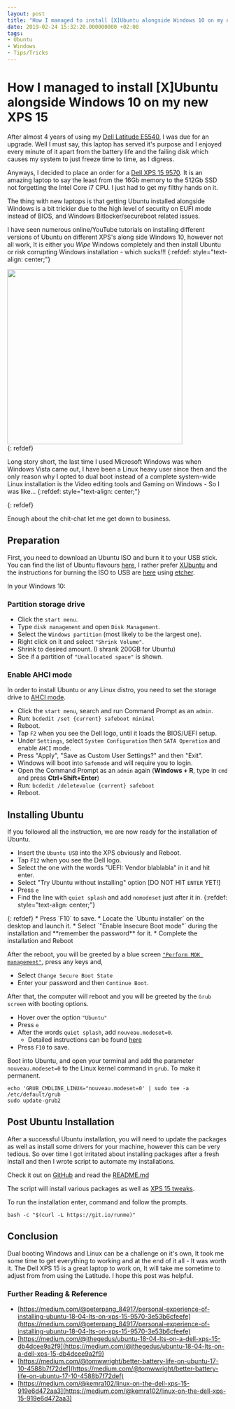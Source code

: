 ```yaml
---
layout: post
title: "How I managed to install [X]Ubuntu alongside Windows 10 on my new XPS 15"
date: 2019-02-24 15:32:20.000000000 +02:00
tags:
- Ubuntu
- Windows
- Tips/Tricks
---
```

# How I managed to install [X]Ubuntu alongside Windows 10 on my new XPS 15

After almost 4 years of using my [Dell Latitude E5540](https://www.dell.com/en-us/work/shop/cty/latitude-15-5000-series-e5540/spd/latitude-e5540-laptop), I was due for an upgrade.
Well I must say, this laptop has served it's purpose and I enjoyed every minute of it apart from the battery life and the failing disk which causes my system to just freeze time to time, as I digress.

Anyways, I decided to place an order for a [Dell XPS 15 9570](https://www.dell.com/en-us/shop/dell-laptops/xps-15/spd/xps-15-9570-laptop). It is an amazing laptop to say the least from the 16Gb memory to the 512Gb SSD not forgetting the Intel Core i7 CPU. I just had to get my filthy hands on it.

The thing with new laptops is that getting Ubuntu installed alongside Windows is a bit trickier due to the high level of security on EUFI mode instead of BIOS, and Windows Bitlocker/secureboot related issues.

I have seen numerous online/YouTube tutorials on installing different versions of Ubuntu on different XPS's along side Windows 10, however not all work, It is either you *Wipe* Windows completely and then install Ubuntu or risk corrupting Windows installation - which sucks!!!
{:refdef: style="text-align: center;"}
<div><img src="https://www.tenforums.com/attachments/antivirus-firewalls-system-security/179380d1520127328t-asking-bitlocker-recovery-key-login-whatsapp-image-2018-03-03-20.18.06.jpeg?s=08bfede6f6886f1f87b9fc1550431c39" alt="" style="width: 400px;"/></div>
{: refdef}


Long story short, the last time I used Microsoft Windows was when Windows Vista came out, I have been a Linux heavy user since then and the only reason why I opted to dual boot instead of a complete system-wide Linux installation is the Video editing tools and Gaming on Windows - So I was like...
{:refdef: style="text-align: center;"}
<div><img src="https://media.tenor.com/images/f203bbd60006dedaaef4c0fae63c7fdd/tenor.gif" alt=""/>
</div>
{: refdef}

Enough about the chit-chat let me get down to business.

## Preparation

First, you need to download an Ubuntu ISO and burn it to your USB stick.
You can find the list of Ubuntu flavours [here](https://www.ubuntu.com/download/flavours), I rather prefer [XUbuntu](https://xubuntu.org/) and the instructions for burning the ISO to USB are [here](https://linuxize.com/post/how-to-create-a-bootable-ubuntu-18-04-usb-stick/) using [etcher](https://www.balena.io/etcher/).

In your Windows 10:

### Partition storage drive

*   Click the `start menu`.
*   Type `disk management` and open `Disk Management`.
*   Select the `Windows partition` (most likely to be the largest one).
*   Right click on it and select `"Shrink Volume"`.
*   Shrink to desired amount. (I shrank 200GB for Ubuntu)
*   See if a partition of `"Unallocated space"` is shown.

### Enable AHCI mode

In order to install Ubuntu or any Linux distro, you need to set the storage drive to [AHCI mode](https://forums.crucial.com/t5/SSD-Archive-Read-Only/Why-do-i-need-AHCI-with-a-SSD-Drive-Guide-Here-Crucial-AHCI-vs/td-p/57078).

*   Click the `start menu`, search and run Command Prompt as an `admin`.
*   Run: `bcdedit /set {current} safeboot minimal`
*   Reboot.
*   Tap `F2` when you see the Dell logo, until it loads the BIOS/UEFI setup.
*   Under `Settings`, select `System Configuration` then `SATA Operation` and enable `AHCI` mode.
*   Press "Apply", "Save as Custom User Settings?" and then "Exit".
*   Windows will boot into `Safemode` and will require you to login.
*   Open the Command Prompt as an `admin` again (**Windows + R**, type in `cmd` and press **Ctrl+Shift+Enter**)
*   Run: `bcdedit /deletevalue {current} safeboot`
*   Reboot.

## Installing Ubuntu

If you followed all the instruction, we are now ready for the installation of Ubuntu.

*   Insert the `Ubuntu USB` into the XPS obviously and Reboot.
*   Tap `F12` when you see the Dell logo.
*   Select the one with the words "UEFI: Vendor blablabla" in it and hit enter.
*   Select "Try Ubuntu without installing" option [DO NOT HIT `ENTER` YET!]
*   Press `e`
*   Find the line with `quiet splash` and add `nomodeset` just after it in.
{:refdef: style="text-align: center;"}
<div><img src="https://kbimg.dell.com/library/KB/DELL_ORGANIZATIONAL_GROUPS/DELL_GLOBAL/REC/nomodeset_Linux_HC_ASM_03.jpg" alt=""/></div>
{: refdef}
*   Press `F10` to save.
*   Locate the `Ubuntu installer` on the desktop and launch it.
*   Select `"Enable Insecure Boot mode"` during the installation and **remember the password** for it.
*   Complete the installation and Reboot


After the reboot, you will be greeted by a blue screen [`"Perform MOK management"`](https://www.rodsbooks.com/efi-bootloaders/secureboot.html), press any keys and,

*   Select `Change Secure Boot State`
*   Enter your password and then `Continue Boot`.

After that, the computer will reboot and you will be greeted by the `Grub screen` with booting options.

*   Hover over the option `"Ubuntu"`
*   Press `e`
*   After the words `quiet splash`, add `nouveau.modeset=0`.
    *   Detailed instructions can be found [here](https://www.dell.com/support/article/za/en/zabsdt1/sln306327/manual-nomodeset-kernel-boot-line-option-for-linux-booting?lang=en)
*   Press `F10` to save.

Boot into Ubuntu, and open your terminal and add the parameter `nouveau.modeset=0` to the Linux kernel command in `grub`. To make it permanent.

```
echo 'GRUB_CMDLINE_LINUX="nouveau.modeset=0' | sudo tee -a /etc/default/grub
sudo update-grub2
```

## Post Ubuntu Installation

After a successful Ubuntu installation, you will need to update the packages as well as install some drivers for your machine, however this can be very tedious. So over time I got irritated about installing packages after a fresh install and then I wrote script to automate my installations.

Check it out on [GitHub](https://github.com/mmphego/new-computer) and read the [README.md](https://github.com/mmphego/new-computer/blob/master/README.md)

The script will install various packages as well as [XPS 15 tweaks](https://github.com/JackHack96/dell-xps-9570-ubuntu-respin).

To run the installation enter, command and follow the prompts.
```shell
bash -c "$(curl -L https://git.io/runme)"
```

## Conclusion

Dual booting Windows and Linux can be a challenge on it's own, It took me some time to get everything to working and at the end of it all - It was worth it. The Dell XPS 15 is a great laptop to work on, It will take me sometime to adjust from from using the Latitude. I hope this post was helpful.

### Further Reading & Reference

*   [https://medium.com/@peterpang_84917/personal-experience-of-installing-ubuntu-18-04-lts-on-xps-15-9570-3e53b6cfeefe](https://medium.com/@peterpang_84917/personal-experience-of-installing-ubuntu-18-04-lts-on-xps-15-9570-3e53b6cfeefe)
*   [https://medium.com/@jthegedus/ubuntu-18-04-lts-on-a-dell-xps-15-db4dcee9a2f9](https://medium.com/@jthegedus/ubuntu-18-04-lts-on-a-dell-xps-15-db4dcee9a2f9)
*   [https://medium.com/@tomwwright/better-battery-life-on-ubuntu-17-10-4588b7f72def](https://medium.com/@tomwwright/better-battery-life-on-ubuntu-17-10-4588b7f72def)
*   [https://medium.com/@kemra102/linux-on-the-dell-xps-15-919e6d472aa3](https://medium.com/@kemra102/linux-on-the-dell-xps-15-919e6d472aa3)

